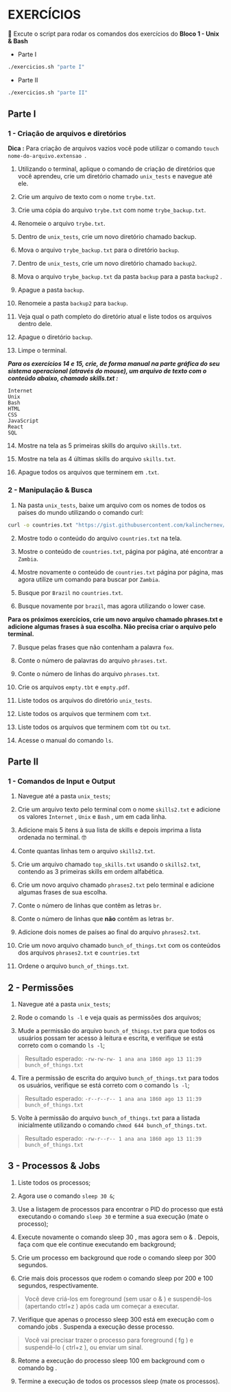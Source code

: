 # EXERCÍCIOS  

 🚀 Excute o script para rodar os comandos dos exercícios do **Bloco 1 - Unix & Bash**  

 * Parte I
 ```sh
 ./exercicios.sh "parte I"
 ```
 * Parte II
 ```sh
 ./exercicios.sh "parte II"
 ```

## Parte I

### 1 - Criação de arquivos e diretórios  

**Dica :**  Para criação de arquivos vazios você pode utilizar o comando `touch nome-do-arquivo.extensao `.  

1. Utilizando o terminal, aplique o comando de criação de diretórios que você aprendeu, crie um diretório chamado `unix_tests` e navegue até ele.  

2. Crie um arquivo de texto com o nome `trybe.txt`.  

3. Crie uma cópia do arquivo `trybe.txt` com nome `trybe_backup.txt`.  

4. Renomeie o arquivo `trybe.txt`.  

5. Dentro de `unix_tests`, crie um novo diretório chamado backup.   

6. Mova o arquivo `trybe_backup.txt` para o diretório `backup`.  

7. Dentro de `unix_tests`, crie um novo diretório chamado `backup2`.  

8. Mova o arquivo `trybe_backup.txt` da pasta `backup` para a pasta `backup2` .  

9. Apague a pasta `backup`.  

10. Renomeie a pasta `backup2` para `backup`.  

11. Veja qual o path completo do diretório atual e liste todos os arquivos dentro dele.  

12. Apague o diretório `backup`.  

13. Limpe o terminal.  

***Para os exercícios 14 e 15, crie, de forma manual na parte gráfica do seu sistema operacional (através do mouse), um arquivo de texto com o conteúdo abaixo, chamado skills.txt :***  

```
Internet
Unix
Bash
HTML
CSS
JavaScript
React
SQL
```  

14. Mostre na tela as 5 primeiras skills do arquivo `skills.txt`.  

15. Mostre na tela as 4 últimas skills do arquivo `skills.txt`.  

16. Apague todos os arquivos que terminem em `.txt`.  

### 2 - Manipulação & Busca  

1. Na pasta `unix_tests`, baixe um arquivo com os nomes de todos os países do mundo utilizando o comando curl:  

```sh
curl -o countries.txt "https://gist.githubusercontent.com/kalinchernev/486393efcca01623b18d/raw/daa24c9fea66afb7d68f8d69f0c4b8eeb9406e83/countries"
```  

2. Mostre todo o conteúdo do arquivo `countries.txt` na tela.  

3. Mostre o conteúdo de `countries.txt`, página por página, até encontrar a `Zambia`.  

4. Mostre novamente o conteúdo de `countries.txt` página por página, mas agora utilize um comando para buscar por `Zambia`.  

5. Busque por `Brazil` no `countries.txt`.  

6. Busque novamente por `brazil`, mas agora utilizando o lower case.  

**Para os próximos exercícios, crie um novo arquivo chamado phrases.txt e adicione algumas frases à sua escolha. Não precisa criar o arquivo pelo terminal.**  

7. Busque pelas frases que não contenham a palavra `fox`.  

8. Conte o número de palavras do arquivo `phrases.txt`.  

9. Conte o número de linhas do arquivo `phrases.txt`.   
 
10. Crie os arquivos `empty.tbt` e `empty.pdf`.  

11. Liste todos os arquivos do diretório `unix_tests`.  

12. Liste todos os arquivos que terminem com `txt`.  

13. Liste todos os arquivos que terminem com `tbt` ou `txt`.  

14. Acesse o manual do comando `ls`.  

## Parte II  

### 1 - Comandos de Input e Output  

1. Navegue até a pasta `unix_tests`;  

2. Crie um arquivo texto pelo terminal com o nome `skills2.txt` e adicione os valores `Internet` , `Unix` e `Bash` , um em cada linha.  

3. Adicione mais 5 itens à sua lista de skills e depois imprima a lista ordenada no terminal. 🤓  

4. Conte quantas linhas tem o arquivo `skills2.txt`.  

5. Crie um arquivo chamado `top_skills.txt` usando o `skills2.txt`, contendo as 3 primeiras skills em ordem alfabética.  

6. Crie um novo arquivo chamado `phrases2.txt` pelo terminal e adicione algumas frases de sua escolha.  

7. Conte o número de linhas que contêm as letras `br`.  

8. Conte o número de linhas que **não** contêm as letras `br`.  

9. Adicione dois nomes de países ao final do arquivo `phrases2.txt`.  

10. Crie um novo arquivo chamado `bunch_of_things.txt` com os conteúdos dos arquivos `phrases2.txt` e `countries.txt`

11. Ordene o arquivo `bunch_of_things.txt`.  

## 2 - Permissões

1. Navegue até a pasta `unix_tests`;

2. Rode o comando `ls -l` e veja quais as permissões dos arquivos;

3. Mude a permissão do arquivo `bunch_of_things.txt` para que todos os usuários possam ter acesso à leitura e escrita, e verifique se está correto com o comando `ls -l`;

> Resultado esperado: `-rw-rw-rw- 1 ana ana 1860 ago 13 11:39 bunch_of_things.txt`

4. Tire a permissão de escrita do arquivo `bunch_of_things.txt` para todos os usuários, verifique se está correto com o comando `ls -l`;

> Resultado esperado: `-r--r--r-- 1 ana ana 1860 ago 13 11:39 bunch_of_things.txt`

5. Volte à permissão do arquivo `bunch_of_things.txt` para a listada inicialmente utilizando o comando `chmod 644 bunch_of_things.txt`.

> Resultado esperado: `-rw-r--r-- 1 ana ana 1860 ago 13 11:39 bunch_of_things.txt`

## 3 - Processos & Jobs  

1. Liste todos os processos;

2. Agora use o comando `sleep 30 &`;

3. Use a listagem de processos para encontrar o PID do processo que está executando o comando `sleep 30` e termine a sua execução (mate o processo);

4. Execute novamente o comando sleep 30 , mas agora sem o & . Depois, faça com que ele continue executando em background;

5. Crie um processo em background que rode o comando sleep por 300 segundos.

6. Crie mais dois processos que rodem o comando sleep por 200 e 100 segundos, respectivamente.

> Você deve criá-los em foreground (sem usar o & ) e suspendê-los (apertando ctrl+z ) após cada um começar a executar.

7. Verifique que apenas o processo sleep 300 está em execução com o comando jobs . Suspenda a execução desse processo.

> Você vai precisar trazer o processo para foreground ( fg ) e suspendê-lo ( ctrl+z ), ou enviar um sinal.

8. Retome a execução do processo sleep 100 em background com o comando bg .

9. Termine a execução de todos os processos sleep (mate os processos).